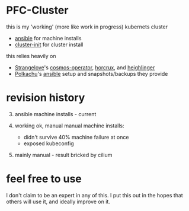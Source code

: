# PFC-Cluster

this is my 'working' (more like work in progress) kubernets cluster

* [ansible](./ansible) for machine installs
* [cluster-init](./cluster-init) for cluster install

this relies heavily on 
- [Strangelove](https://twitter.com/strangelovelabs)'s [cosmos-operator](https://github.com/strangelove-ventures/cosmos-operator/), [horcrux](https://github.com/strangelove-ventures/horcrux/), and [heighlinger](https://github.com/strangelove-ventures/heighliner/)
- [Polkachu](https://twitter.com/polka_chu)'s [ansible](https://github.com/polkachu/cosmos-validators/) setup and snapshots/backups they provide


# revision history
3. ansible machine installs - current

2. working ok, manual manual machine installs:
    - didn't survive 40% machine failure at once
    - exposed kubeconfig

1. mainly manual - result bricked by cilium


# feel free to use
I don't claim to be an expert in any of this. I put this out in the hopes that others will use it, and ideally improve on it. 